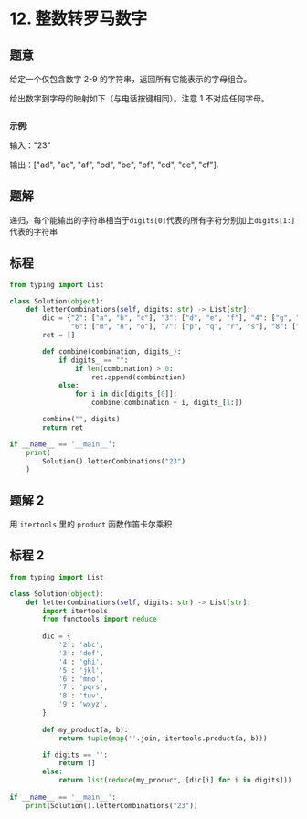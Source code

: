 # 12. 整数转罗马数字

## 题意

给定一个仅包含数字 2-9 的字符串，返回所有它能表示的字母组合。

给出数字到字母的映射如下（与电话按键相同）。注意 1 不对应任何字母。

![<phone>](<https://assets.leetcode-cn.com/aliyun-lc-upload/original_images/17_telephone_keypad.png>)

**示例**:

输入："23"

输出：["ad", "ae", "af", "bd", "be", "bf", "cd", "ce", "cf"].

## 题解

递归，每个能输出的字符串相当于`digits[0]`代表的所有字符分别加上`digits[1:]`代表的字符串

## 标程

```python
from typing import List

class Solution(object):
    def letterCombinations(self, digits: str) -> List[str]:
        dic = {"2": ["a", "b", "c"], "3": ["d", "e", "f"], "4": ["g", "h", "i"], "5": ["j", "k", "l"],
               "6": ["m", "n", "o"], "7": ["p", "q", "r", "s"], "8": ["t", "u", "v"], "9": ["w", "x", "y", "z"]}
        ret = []

        def combine(combination, digits_):
            if digits_ == "":
                if len(combination) > 0:
                    ret.append(combination)
            else:
                for i in dic[digits_[0]]:
                    combine(combination + i, digits_[1:])

        combine("", digits)
        return ret

if __name__ == '__main__':
    print(
        Solution().letterCombinations("23")
    )
```

## 题解 2

用 `itertools` 里的 `product` 函数作笛卡尔乘积

## 标程 2

```python
from typing import List

class Solution(object):
    def letterCombinations(self, digits: str) -> List[str]:
        import itertools
        from functools import reduce
        
        dic = {
            '2': 'abc',
            '3': 'def',
            '4': 'ghi',
            '5': 'jkl',
            '6': 'mno',
            '7': 'pqrs',
            '8': 'tuv',
            '9': 'wxyz',
        }
        
        def my_product(a, b):
            return tuple(map(''.join, itertools.product(a, b)))

        if digits == '':
            return []
        else:
            return list(reduce(my_product, [dic[i] for i in digits]))
        
if __name__ == '__main__':
    print(Solution().letterCombinations("23"))
```

